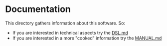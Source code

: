 # Documentation

This directory gathers information about this software. So:

- If you are interested in technical aspects try the [DSL.md](https://github.com/rafael-santiago/tulip/blob/master/doc/DSL.md)
- If you are interested in a more "cooked" information try the [MANUAL.md](https://github.com/rafael-santiago/tulip/blob/master/doc/MANUAL.md)

